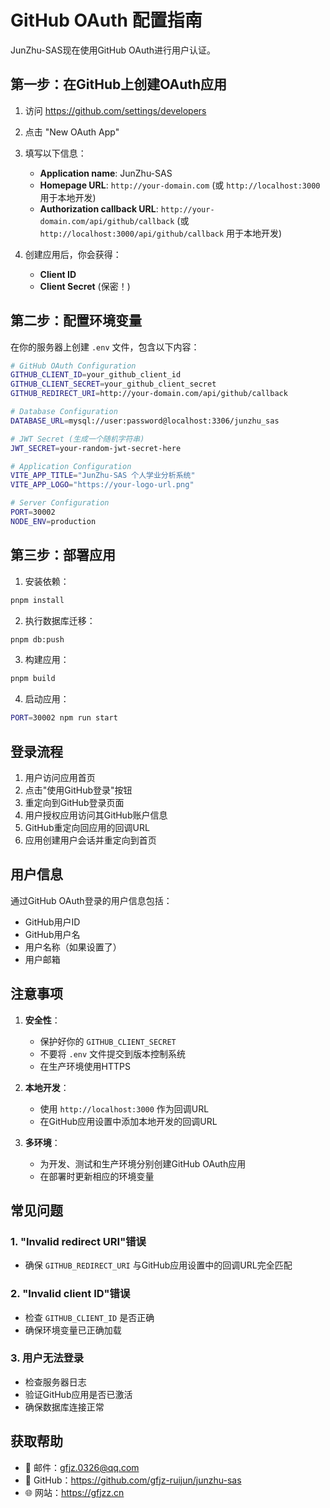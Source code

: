 # GitHub OAuth 配置指南

JunZhu-SAS现在使用GitHub OAuth进行用户认证。

## 第一步：在GitHub上创建OAuth应用

1. 访问 https://github.com/settings/developers
2. 点击 "New OAuth App"
3. 填写以下信息：
   - **Application name**: JunZhu-SAS
   - **Homepage URL**: `http://your-domain.com` (或 `http://localhost:3000` 用于本地开发)
   - **Authorization callback URL**: `http://your-domain.com/api/github/callback` (或 `http://localhost:3000/api/github/callback` 用于本地开发)

4. 创建应用后，你会获得：
   - **Client ID**
   - **Client Secret** (保密！)

## 第二步：配置环境变量

在你的服务器上创建 `.env` 文件，包含以下内容：

```bash
# GitHub OAuth Configuration
GITHUB_CLIENT_ID=your_github_client_id
GITHUB_CLIENT_SECRET=your_github_client_secret
GITHUB_REDIRECT_URI=http://your-domain.com/api/github/callback

# Database Configuration
DATABASE_URL=mysql://user:password@localhost:3306/junzhu_sas

# JWT Secret (生成一个随机字符串)
JWT_SECRET=your-random-jwt-secret-here

# Application Configuration
VITE_APP_TITLE="JunZhu-SAS 个人学业分析系统"
VITE_APP_LOGO="https://your-logo-url.png"

# Server Configuration
PORT=30002
NODE_ENV=production
```

## 第三步：部署应用

1. 安装依赖：
```bash
pnpm install
```

2. 执行数据库迁移：
```bash
pnpm db:push
```

3. 构建应用：
```bash
pnpm build
```

4. 启动应用：
```bash
PORT=30002 npm run start
```

## 登录流程

1. 用户访问应用首页
2. 点击"使用GitHub登录"按钮
3. 重定向到GitHub登录页面
4. 用户授权应用访问其GitHub账户信息
5. GitHub重定向回应用的回调URL
6. 应用创建用户会话并重定向到首页

## 用户信息

通过GitHub OAuth登录的用户信息包括：
- GitHub用户ID
- GitHub用户名
- 用户名称（如果设置了）
- 用户邮箱

## 注意事项

1. **安全性**：
   - 保护好你的 `GITHUB_CLIENT_SECRET`
   - 不要将 `.env` 文件提交到版本控制系统
   - 在生产环境使用HTTPS

2. **本地开发**：
   - 使用 `http://localhost:3000` 作为回调URL
   - 在GitHub应用设置中添加本地开发的回调URL

3. **多环境**：
   - 为开发、测试和生产环境分别创建GitHub OAuth应用
   - 在部署时更新相应的环境变量

## 常见问题

### 1. "Invalid redirect URI"错误
- 确保 `GITHUB_REDIRECT_URI` 与GitHub应用设置中的回调URL完全匹配

### 2. "Invalid client ID"错误
- 检查 `GITHUB_CLIENT_ID` 是否正确
- 确保环境变量已正确加载

### 3. 用户无法登录
- 检查服务器日志
- 验证GitHub应用是否已激活
- 确保数据库连接正常

## 获取帮助

- 📧 邮件：gfjz.0326@qq.com
- 🐙 GitHub：https://github.com/gfjz-ruijun/junzhu-sas
- 🌐 网站：https://gfjzz.cn

